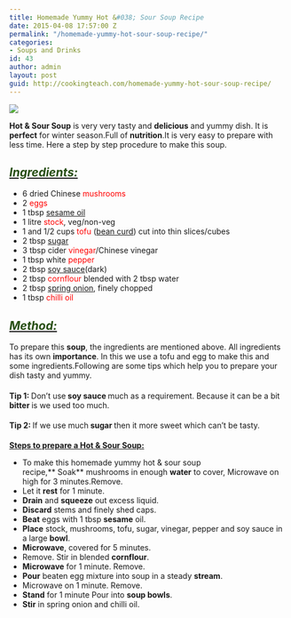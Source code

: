 ```yaml
---
title: Homemade Yummy Hot &#038; Sour Soup Recipe
date: 2015-04-08 17:57:00 Z
permalink: "/homemade-yummy-hot-sour-soup-recipe/"
categories:
- Soups and Drinks
id: 43
author: admin
layout: post
guid: http://cookingteach.com/homemade-yummy-hot-sour-soup-recipe/
---
```


[![](http://2.bp.blogspot.com/-pL-st9cKtNE/VSVWppYTfqI/AAAAAAAAAOA/tiAtfRbeQvc/s1600/recipe338-400w.jpg)](http://2.bp.blogspot.com/-pL-st9cKtNE/VSVWppYTfqI/AAAAAAAAAOA/tiAtfRbeQvc/s1600/recipe338-400w.jpg)

**Hot & Sour Soup** is very very tasty and **delicious** and yummy dish. It is **perfect** for winter season.Full of **nutrition**.It is very easy to prepare with less time. Here a step by step procedure to make this soup.

## _<u><span style="color: #274e13;">Ingredients:</span></u>_

*   6 dried Chinese <span style="color: red;">mushrooms</span>
*   2 <span style="color: red;">eggs</span>
*   1 tbsp <span style="color: red;">[sesame oil](http://en.wikipedia.org/wiki/Sesame_oil "Sesame oil")</span>
*   1 litre <span style="color: red;">stock</span>, veg/non-veg
*   1 and 1/2 cups <span style="color: red;">tofu</span> ([bean curd](http://en.wikipedia.org/wiki/Tofu "Tofu")) cut into thin slices/cubes
*   2 tbsp <span style="color: red;">[sugar](http://en.wikipedia.org/wiki/Sugar "Sugar")</span>
*   3 tbsp cider <span style="color: red;">vinegar</span>/Chinese vinegar
*   1 tbsp white <span style="color: red;">pepper</span>
*   2 tbsp <span style="color: red;">[soy sauce](http://en.wikipedia.org/wiki/Soy_sauce "Soy sauce")</span>(dark)
*   2 tbsp <span style="color: red;">cornflour</span> blended with 2 tbsp water
*   2 tbsp <span style="color: red;">[spring onion](http://en.wikipedia.org/wiki/Scallion "Scallion")</span>, finely chopped
*   1 tbsp <span style="color: red;">chilli oil</span>

## _<u><span style="color: #274e13;">Method:</span></u>_

To prepare this **soup**, the ingredients are mentioned above. All ingredients has its own **importance**. In this we use a tofu and egg to make this and some ingredients.Following are some tips which help you to prepare your dish tasty and yummy.

#### Tip 1: <span style="font-weight: normal;">Don’t use</span> soy sauce <span style="font-weight: normal;">much as a requirement. Because it can be a bit</span> bitter <span style="font-weight: normal;">is we used too much.</span>

#### Tip 2: <span style="font-weight: normal;">If we use much</span> sugar <span style="font-weight: normal;">then it more sweet which can’t be tasty.</span>

**<u>Steps to prepare a Hot & Sour Soup:</u>**

*   To make this homemade yummy hot & sour soup recipe,** Soak** mushrooms in enough **water** to cover, Microwave on high for 3 minutes.Remove.
*   Let it **rest** for 1 minute.
*   **Drain** and **squeeze** out excess liquid.
*   **Discard** stems and finely shed caps.
*   **Beat** eggs with 1 tbsp **sesame** oil.
*   **Place** stock, mushrooms, tofu, sugar, vinegar, pepper and soy sauce in a large **bowl**.
*   **Microwave**, covered for 5 minutes.
*   Remove. Stir in blended **cornflour**.
*   **Microwave** for 1 minute. Remove.
*   **Pour** beaten egg mixture into soup in a steady **stream**.
*   Microwave on 1 minute. Remove.
*   **Stand** for 1 minute Pour into **soup bowls**.
*   **Stir** in spring onion and chilli oil.
